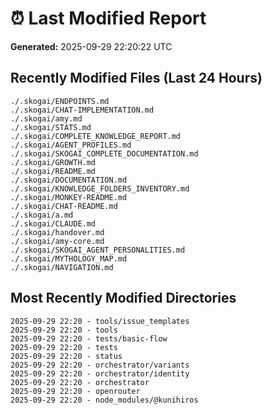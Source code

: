 # ⏰ Last Modified Report

**Generated:** 2025-09-29 22:20:22 UTC

## Recently Modified Files (Last 24 Hours)

```
./.skogai/ENDPOINTS.md
./.skogai/CHAT-IMPLEMENTATION.md
./.skogai/amy.md
./.skogai/STATS.md
./.skogai/COMPLETE_KNOWLEDGE_REPORT.md
./.skogai/AGENT_PROFILES.md
./.skogai/SKOGAI_COMPLETE_DOCUMENTATION.md
./.skogai/GROWTH.md
./.skogai/README.md
./.skogai/DOCUMENTATION.md
./.skogai/KNOWLEDGE_FOLDERS_INVENTORY.md
./.skogai/MONKEY-README.md
./.skogai/CHAT-README.md
./.skogai/a.md
./.skogai/CLAUDE.md
./.skogai/handover.md
./.skogai/amy-core.md
./.skogai/SKOGAI_AGENT_PERSONALITIES.md
./.skogai/MYTHOLOGY_MAP.md
./.skogai/NAVIGATION.md
```

## Most Recently Modified Directories

```
2025-09-29 22:20 - tools/issue_templates
2025-09-29 22:20 - tools
2025-09-29 22:20 - tests/basic-flow
2025-09-29 22:20 - tests
2025-09-29 22:20 - status
2025-09-29 22:20 - orchestrator/variants
2025-09-29 22:20 - orchestrator/identity
2025-09-29 22:20 - orchestrator
2025-09-29 22:20 - openrouter
2025-09-29 22:20 - node_modules/@kunihiros
```
